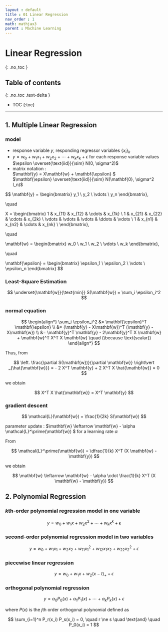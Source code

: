 ```yaml
---
layout : default
title : 01 Linear Regression
nav_order : 1
math: mathjax3
parent : Machine Learning
---
```


# Linear Regression
{: .no_toc }

## Table of contents
{: .no_toc .text-delta }

- TOC
{:toc}

---

## 1. Multiple Linear Regression

### model

- response variable $y$, responding regressor variables $\{x_i\}_k$
- $y = w_0 + w_1 x_1+ w_2 x_2 + \cdots + w_k x_k + \epsilon$ for each response variable values  
$\epsilon \overset{\text{iid}}{\sim} N(0, \sigma^2)$
- matrix notation :  
$\mathbf{y} = X\mathbf{w} + \mathbf{\epsilon} $  
$\mathbf{\epsilon} \overset{\text{iid}}{\sim} N(\mathbf{0}, \sigma^2 I_n)$

$$
\mathbf{y} = 
\begin{bmatrix}
y_1 \\
y_2 \\
\vdots \\
y_n
\end{bmatrix},

\quad

X =
\begin{bmatrix}
1 & x_{11} & x_{12} & \cdots & x_{1k} \\
1 & x_{21} & x_{22} & \cdots & x_{2k} \\
\vdots & \vdots & \vdots & \ddots & \vdots \\
1 & x_{n1} & x_{n2} & \cdots & x_{nk} \\
\end{bmatrix},

\quad

\mathbf{w} = 
\begin{bmatrix}
w_0 \\
w_1 \\
w_2 \\
\vdots \\
w_k
\end{bmatrix},

\quad

\mathbf{\epsilon} = 
\begin{bmatrix}
\epsilon_1 \\
\epsilon_2 \\
\vdots \\
\epsilon_n
\end{bmatrix}
$$

### Least-Square Estimation

$$
\underset{\mathbf{w}}{\text{min}} S(\mathbf{w}) = \sum_i \epsilon_i^2
$$


### normal equation

$$ 
\begin{align*}
    \sum_i \epsilon_i^2 
    &= \mathbf{\epsilon}^T \mathbf{\epsilon} \\
    &= (\mathbf{y} - X\mathbf{w})^T (\mathbf{y} - X\mathbf{w}) \\
    &= \mathbf{y}^T \mathbf{y} - 2\mathbf{y}^T X \mathbf{w} + \mathbf{w}^T X^T X \mathbf{w} \quad (\because \text{scalar})
\end{align*}
$$

Thus, from

$$
\left. \frac{\partial S(\mathbf{w})}{\partial \mathbf{w}} \right\vert _{\hat{\mathbf{w}}} = - 2 X^T \mathbf{y} + 2 X^T X \hat{\mathbf{w}} = 0
$$

we obtain

$$
X^T X \hat{\mathbf{w}} = X^T \mathbf{y}
$$


### gradient descent

$$
\mathcal{L}(\mathbf{w}) = \frac{1}{2k} S(\mathbf{w})
$$

parameter update : $\mathbf{w} \leftarrow \mathbf{w} - \alpha \mathcal{L}^\prime(\mathbf{w}) $ for a learning rate $\alpha$

From 

$$ 
\mathcal{L}^\prime(\mathbf{w}) = \dfrac{1}{k} X^T (X \mathbf{w} - \mathbf{y}) $$

we obtain

$$
\mathbf{w} 
\leftarrow 
\mathbf{w} - \alpha \cdot \frac{1}{k} X^T (X \mathbf{w} - \mathbf{y})
$$


## 2. Polynomial Regression

### *k*th-order polynomial regression model in one variable

$$
y = w_0 + w_1 x + w_2 x^2 + \cdots + w_k x^k + \epsilon
$$

### second-order polynomial regression model in two variables

$$
y = w_0 + w_1 x_1 + w_2 x_2 + w_{11} x_1^2 + w_{12} x_1 x_2 + w_{22} x_2^2 + \epsilon
$$

### piecewise linear regression

$$
y = w_0 + w_1 x + w_2 (x-t)_+ + \epsilon
$$

### orthogonal polynomial regression

$$
y = \alpha_0 P_0(x) + \alpha_1 P_1(x) + \cdots + \alpha_k P_k(x) + \epsilon
$$

where $P(x)$ is the *j*th order orthogonal polynomial defined as

$$
\sum_{i=1}^n P_r(x_i)  P_s(x_i) = 0, \quad r \ne s \quad \text{and} \quad P_0(x_i) = 1
$$

